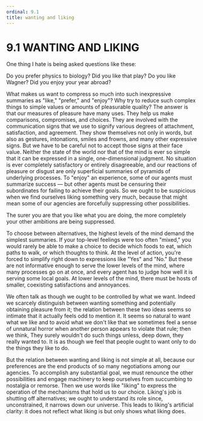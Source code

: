 ```yaml
---
ordinal: 9.1
title: wanting and liking
---
```


# 9.1 WANTING AND LIKING

One thing I hate is being asked questions like these:

Do you prefer physics to biology? Did you like that play? Do you like Wagner? Did you enjoy your year abroad?

What makes us want to compress so much into such inexpressive summaries as "like," "prefer," and "enjoy"? Why try to reduce such complex things to simple values or amounts of pleasurable quality? The answer is that our measures of pleasure have many uses. They help us make comparisons, compromises, and choices. They are involved with the communication signs that we use to signify various degrees of attachment, satisfaction, and agreement. They show themselves not only in words, but also as gestures, intonations, smiles and frowns, and many other expressive signs. But we have to be careful not to accept those signs at their face value. Neither the state of the world nor that of the mind is ever so simple that it can be expressed in a single, one-dimensional judgment. No situation is ever completely satisfactory or entirely disagreeable, and our reactions of pleasure or disgust are only superficial summaries of pyramids of underlying processes. To "enjoy" an experience, some of our agents must summarize success &mdash; but other agents must be censuring their subordinates for failing to achieve their goals. So we ought to be suspicious when we find ourselves liking something very much, because that might mean some of our agencies are forcefully suppressing other possibilities.

The surer you are that you like what you are doing, the more completely your other ambitions are being suppressed.

To choose between alternatives, the highest levels of the mind demand the simplest summaries. If your top-level feelings were too often "mixed," you would rarely be able to make a choice to decide which foods to eat, which paths to walk, or which thoughts to think. At the level of action, you're forced to simplify right down to expressions like "Yes" and "No." But these are not informative enough to serve the lower levels of the mind, where many processes go on at once, and every agent has to judge how well it is serving some local goals. At lower levels of the mind, there must be hosts of smaller, coexisting satisfactions and annoyances.

We often talk as though we ought to be controlled by what we want. Indeed we scarcely distinguish between wanting something and potentially obtaining pleasure from it; the relation between these two ideas seems so intimate that it actually feels odd to mention it. It seems so natural to want what we like and to avoid what we don't like that we sometimes feel a sense of unnatural horror when another person appears to violate that rule; then we think, They surely wouldn't do such things unless, deep down, they really wanted to. It is as though we feel that people ought to want only to do the things they like to do.

But the relation between wanting and liking is not simple at all, because our preferences are the end products of so many negotiations among our agencies. To accomplish any substantial goal, we must renounce the other possibilities and engage machinery to keep ourselves from succumbing to nostalgia or remorse. Then we use words like "liking" to express the operation of the mechanisms that hold us to our choice. Liking's job is shutting off alternatives; we ought to understand its role since, unconstrained, it narrows down our universe. This leads to liking's artificial clarity: it does not reflect what liking is but only shows what liking does.
